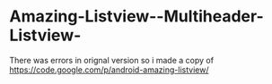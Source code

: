Amazing-Listview--Multiheader-Listview-
=======================================

There was errors in orignal version so i made a copy of https://code.google.com/p/android-amazing-listview/

